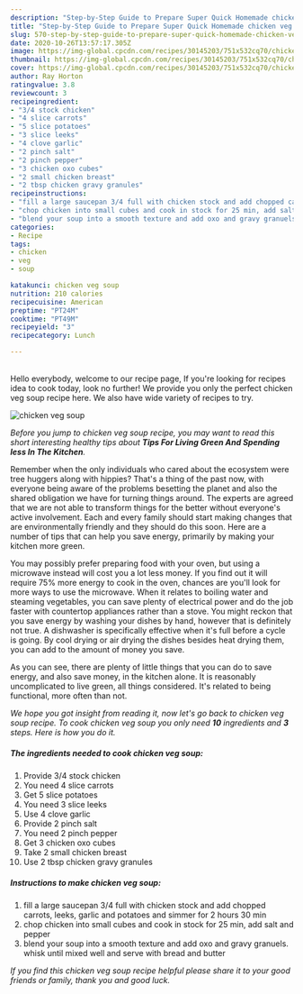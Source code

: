 ```yaml
---
description: "Step-by-Step Guide to Prepare Super Quick Homemade chicken veg soup"
title: "Step-by-Step Guide to Prepare Super Quick Homemade chicken veg soup"
slug: 570-step-by-step-guide-to-prepare-super-quick-homemade-chicken-veg-soup
date: 2020-10-26T13:57:17.305Z
image: https://img-global.cpcdn.com/recipes/30145203/751x532cq70/chicken-veg-soup-recipe-main-photo.jpg
thumbnail: https://img-global.cpcdn.com/recipes/30145203/751x532cq70/chicken-veg-soup-recipe-main-photo.jpg
cover: https://img-global.cpcdn.com/recipes/30145203/751x532cq70/chicken-veg-soup-recipe-main-photo.jpg
author: Ray Horton
ratingvalue: 3.8
reviewcount: 3
recipeingredient:
- "3/4 stock chicken"
- "4 slice carrots"
- "5 slice potatoes"
- "3 slice leeks"
- "4 clove garlic"
- "2 pinch salt"
- "2 pinch pepper"
- "3 chicken oxo cubes"
- "2 small chicken breast"
- "2 tbsp chicken gravy granules"
recipeinstructions:
- "fill a large saucepan 3/4 full with chicken stock and add chopped carrots, leeks, garlic and potatoes and simmer for 2 hours 30 min"
- "chop chicken into small cubes and cook in stock for 25 min, add salt and pepper"
- "blend your soup into a smooth texture and add oxo and gravy granuels. whisk until mixed well and serve with bread and butter"
categories:
- Recipe
tags:
- chicken
- veg
- soup

katakunci: chicken veg soup 
nutrition: 210 calories
recipecuisine: American
preptime: "PT24M"
cooktime: "PT49M"
recipeyield: "3"
recipecategory: Lunch

---
```

<br>
Hello everybody, welcome to our recipe page, If you're looking for recipes idea to cook today, look no further! We provide you only the perfect chicken veg soup recipe here. We also have wide variety of recipes to try.
<br>


![chicken veg soup](https://img-global.cpcdn.com/recipes/30145203/751x532cq70/chicken-veg-soup-recipe-main-photo.jpg)

<i>Before you jump to chicken veg soup recipe, you may want to read this short interesting healthy tips about 
<strong>Tips For Living Green And Spending less In The Kitchen</strong>.</i>
</br>

Remember when the only individuals who cared about the ecosystem were tree huggers along with hippies? That's a thing of the past now, with everyone being aware of the problems besetting the planet and also the shared obligation we have for turning things around. The experts are agreed that we are not able to transform things for the better without everyone's active involvement. Each and every family should start making changes that are environmentally friendly and they should do this soon. Here are a number of tips that can help you save energy, primarily by making your kitchen more green.

You may possibly prefer preparing food with your oven, but using a microwave instead will cost you a lot less money. If you find out it will require 75% more energy to cook in the oven, chances are you'll look for more ways to use the microwave. When it relates to boiling water and steaming vegetables, you can save plenty of electrical power and do the job faster with countertop appliances rather than a stove. You might reckon that you save energy by washing your dishes by hand, however that is definitely not true. A dishwasher is specifically effective when it's full before a cycle is going. By cool drying or air drying the dishes besides heat drying them, you can add to the amount of money you save.

As you can see, there are plenty of little things that you can do to save energy, and also save money, in the kitchen alone. It is reasonably uncomplicated to live green, all things considered. It's related to being functional, more often than not.


<i>We hope you got insight from reading it, now let's go back to chicken veg soup recipe. To cook chicken veg soup you only need <strong>10</strong> ingredients and <strong>3</strong> steps. Here is how you do it.
</i>

##### The ingredients needed to cook chicken veg soup:

1. Provide 3/4 stock chicken
1. You need 4 slice carrots
1. Get 5 slice potatoes
1. You need 3 slice leeks
1. Use 4 clove garlic
1. Provide 2 pinch salt
1. You need 2 pinch pepper
1. Get 3 chicken oxo cubes
1. Take 2 small chicken breast
1. Use 2 tbsp chicken gravy granules


##### Instructions to make chicken veg soup:

1. fill a large saucepan 3/4 full with chicken stock and add chopped carrots, leeks, garlic and potatoes and simmer for 2 hours 30 min
1. chop chicken into small cubes and cook in stock for 25 min, add salt and pepper
1. blend your soup into a smooth texture and add oxo and gravy granuels. whisk until mixed well and serve with bread and butter


<i>If you find this chicken veg soup recipe helpful please share it to your good friends or family, thank you and good luck.</i>
